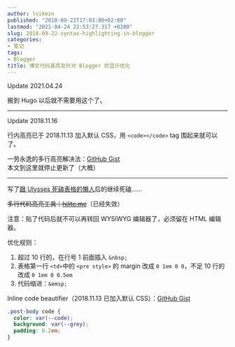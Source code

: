 ```yaml
---
author: loikein
published: "2018-09-22T17:03:00+02:00"
lastmod: "2021-04-24 22:53:27.317 +0200"
slug: 2018-09-22-syntax-highlighting-in-blogger
categories:
- 笔记
tags:
- Blogger
title: 博文代码高亮及针对 Blogger 的显示优化
---
```

Update 2021.04.24

搬到 Hugo 以后就不需要用这个了。

***

Update 2018.11.16
  
行内高亮已于 2018.11.13 加入默认 CSS，用 `<code></code>` tag
围起来就可以了。

一劳永逸的多行高亮解决法：[GitHub Gist](https://gist.github.com/)  
本文到这里就停止更新了（大概）  

***

写了[跟 Ulysses 死磕表格的懒人](../2018-09-18-me-vs-tables-in-ulysses/)后的继续死磕……

~~多行代码高亮工具：[hilite.me](http://hilite.me/)~~（已经失效）

注意：贴了代码后就不可以再转回 WYSIWYG 编辑器了，必须留在 HTML 编辑器。

优化规则：  

1.  超过 10 行的，在行号 1 前面插入 `&nbsp;`
2.  表格第一行 `<td>`中的 `<pre style>` 的 margin 改成 `0 1em 0 0`，不足
    10 行的改成 `0 1em 0 0.5em`
3.  代码缩进：`&emsp;`

Inline code beautifier（2018.11.13 已加入默认 CSS）：[GitHub Gist](https://gist.github.com/loikein/8aa4c838a5f7053a9ecbf66f65b3aa8d)

```css
.post-body code {
  color: var(--code);
  background: var(--grey);
  padding: 0.2em;
}
```
